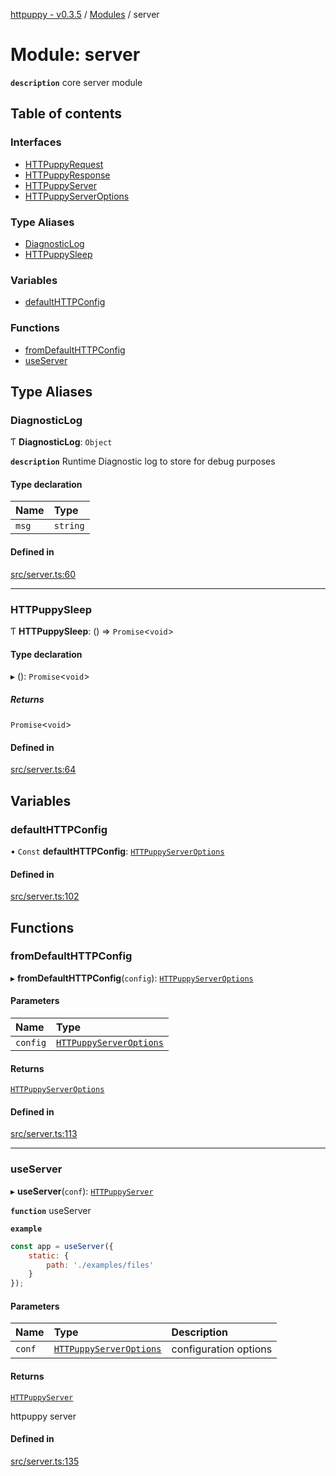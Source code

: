 [httpuppy - v0.3.5](../README.md) / [Modules](../modules.md) / server

# Module: server

**`description`** core server module

## Table of contents

### Interfaces

- [HTTPuppyRequest](../interfaces/server.HTTPuppyRequest.md)
- [HTTPuppyResponse](../interfaces/server.HTTPuppyResponse.md)
- [HTTPuppyServer](../interfaces/server.HTTPuppyServer.md)
- [HTTPuppyServerOptions](../interfaces/server.HTTPuppyServerOptions.md)

### Type Aliases

- [DiagnosticLog](server.md#diagnosticlog)
- [HTTPuppySleep](server.md#httpuppysleep)

### Variables

- [defaultHTTPConfig](server.md#defaulthttpconfig)

### Functions

- [fromDefaultHTTPConfig](server.md#fromdefaulthttpconfig)
- [useServer](server.md#useserver)

## Type Aliases

### DiagnosticLog

Ƭ **DiagnosticLog**: `Object`

**`description`** Runtime Diagnostic log to store for debug purposes

#### Type declaration

| Name | Type |
| :------ | :------ |
| `msg` | `string` |

#### Defined in

[src/server.ts:60](https://github.com/abschill/httpuppy/blob/acdf1e9/src/server.ts#L60)

___

### HTTPuppySleep

Ƭ **HTTPuppySleep**: () => `Promise`<`void`\>

#### Type declaration

▸ (): `Promise`<`void`\>

##### Returns

`Promise`<`void`\>

#### Defined in

[src/server.ts:64](https://github.com/abschill/httpuppy/blob/acdf1e9/src/server.ts#L64)

## Variables

### defaultHTTPConfig

• `Const` **defaultHTTPConfig**: [`HTTPuppyServerOptions`](../interfaces/server.HTTPuppyServerOptions.md)

#### Defined in

[src/server.ts:102](https://github.com/abschill/httpuppy/blob/acdf1e9/src/server.ts#L102)

## Functions

### fromDefaultHTTPConfig

▸ **fromDefaultHTTPConfig**(`config`): [`HTTPuppyServerOptions`](../interfaces/server.HTTPuppyServerOptions.md)

#### Parameters

| Name | Type |
| :------ | :------ |
| `config` | [`HTTPuppyServerOptions`](../interfaces/server.HTTPuppyServerOptions.md) |

#### Returns

[`HTTPuppyServerOptions`](../interfaces/server.HTTPuppyServerOptions.md)

#### Defined in

[src/server.ts:113](https://github.com/abschill/httpuppy/blob/acdf1e9/src/server.ts#L113)

___

### useServer

▸ **useServer**(`conf`): [`HTTPuppyServer`](../interfaces/server.HTTPuppyServer.md)

**`function`** useServer

**`example`**
```javascript
const app = useServer({
	static: {
		path: './examples/files'
	}
});
```

#### Parameters

| Name | Type | Description |
| :------ | :------ | :------ |
| `conf` | [`HTTPuppyServerOptions`](../interfaces/server.HTTPuppyServerOptions.md) | configuration options |

#### Returns

[`HTTPuppyServer`](../interfaces/server.HTTPuppyServer.md)

httpuppy server

#### Defined in

[src/server.ts:135](https://github.com/abschill/httpuppy/blob/acdf1e9/src/server.ts#L135)
